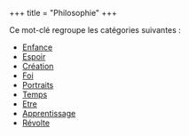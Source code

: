 +++
title = "Philosophie"
+++

Ce mot-clé regroupe les catégories suivantes :

- [Enfance](/categories/enfance)
- [Espoir](/categories/espoir)
- [Création](/categories/creation)
- [Foi](/categories/foi)
- [Portraits](/categories/portraits)
- [Temps](/categories/temps)
- [Etre](/categories/etre)
- [Apprentissage](/categories/apprentissage)
- [Révolte](/categories/revolte)

